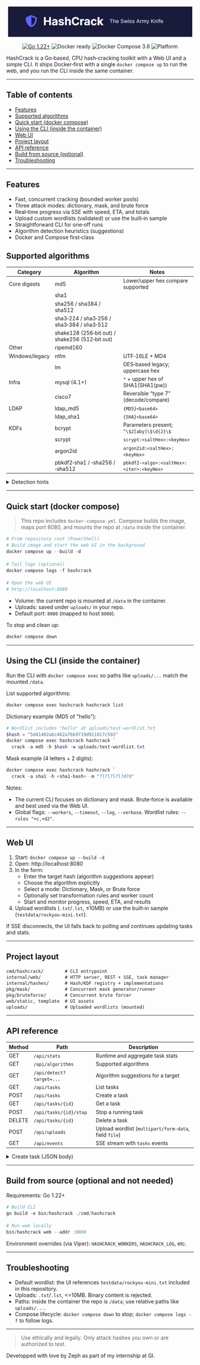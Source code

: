 <p align="center">
  <!-- Replace with your logo file -->
  <img src="docs/logo.png" alt="HashCrack Logo" width="auto" />
</p>

<p align="center">
  <a href="https://go.dev/"><img src="https://img.shields.io/badge/Go-1.22%2B-00ADD8?logo=go&logoColor=white" alt="Go 1.22+" /></a>
  <img src="https://img.shields.io/badge/Docker-ready-2496ED?logo=docker&logoColor=white" alt="Docker ready" />
  <img src="https://img.shields.io/badge/Compose-v3.8-2496ED?logo=docker&logoColor=white" alt="Docker Compose 3.8" />
  <img src="https://img.shields.io/badge/Platform-linux%2Famd64-lightgrey" alt="Platform" />
</p>

HashCrack is a Go‑based, CPU hash‑cracking toolkit with a Web UI and a simple CLI. It ships Docker‑first with a single `docker compose up` to run the web, and you run the CLI inside the same container.

---

## Table of contents
- [Features](#features)
- [Supported algorithms](#supported-algorithms)
- [Quick start (docker compose)](#quick-start-docker-compose)
- [Using the CLI (inside the container)](#using-the-cli-inside-the-container)
- [Web UI](#web-ui)
- [Project layout](#project-layout)
- [API reference](#api-reference)
- [Build from source (optional)](#build-from-source-optional)
- [Troubleshooting](#troubleshooting)

---

## Features
- Fast, concurrent cracking (bounded worker pools)
- Three attack modes: dictionary, mask, and brute force
- Real‑time progress via SSE with speed, ETA, and totals
- Upload custom wordlists (validated) or use the built‑in sample
- Straightforward CLI for one‑off runs
- Algorithm detection heuristics (suggestions)
- Docker and Compose first‑class

## Supported algorithms


| Category | Algorithm | Notes |
|---|---|---|
| Core digests | md5 | Lower/upper hex compare supported |
|  | sha1 |  |
|  | sha256 / sha384 / sha512 |  |
|  | sha3‑224 / sha3‑256 / sha3‑384 / sha3‑512 |  |
|  | shake128 (256‑bit out) / shake256 (512‑bit out) |  |
| Other | ripemd160 |  |
| Windows/legacy | ntlm | UTF‑16LE + MD4 |
|  | lm | DES‑based legacy; uppercase hex |
| Infra | mysql (4.1+) | `*` + upper hex of SHA1(SHA1(pw)) |
|  | cisco7 | Reversible “type 7” (decode/compare) |
| LDAP | ldap_md5 | `{MD5}<base64>` |
|  | ldap_sha1 | `{SHA}<base64>` |
| KDFs | bcrypt | Parameters present; `^\$2[aby]\$\d{2}\$`|
|  | scrypt | `scrypt:<saltHex>:<keyHex>` |
|  | argon2id | `argon2id:<saltHex>:<keyHex>` |
|  | pbkdf2‑sha1 / ‑sha256 / ‑sha512 | `pbkdf2-<algo>:<saltHex>:<iter>:<keyHex>` |

<details>
<summary>Detection hints</summary>

- MySQL: `*` followed by 40 uppercase hex
- LDAP MD5/SHA1: `{MD5}` / `{SHA}` followed by base64
- Cisco7: two digits followed by hex pairs
</details>

---

## Quick start (docker compose)

> This repo includes `docker-compose.yml`. Compose builds the image, maps port 8080, and mounts the repo at `/data` inside the container.

```powershell
# From repository root (PowerShell)
# Build image and start the web UI in the background
docker compose up --build -d

# Tail logs (optional)
docker compose logs -f hashcrack

# Open the web UI
# http://localhost:8080
```

- Volume: the current repo is mounted at `/data` in the container.
- Uploads: saved under `uploads/` in your repo.
- Default port: `8080` (mapped to host `8080`).

To stop and clean up:
```powershell
docker compose down
```

---

## Using the CLI (inside the container)
Run the CLI with `docker compose exec` so paths like `uploads/...` match the mounted `/data`.

List supported algorithms:
```powershell
docker compose exec hashcrack hashcrack list
```

Dictionary example (MD5 of "hello"):
```powershell
# Wordlist includes "hello" at uploads/test-wordlist.txt
$hash = "5d41402abc4b2a76b9719d911017c592"
docker compose exec hashcrack hashcrack `
  crack -a md5 -h $hash -w uploads/test-wordlist.txt
```

Mask example (4 letters + 2 digits):
```powershell
docker compose exec hashcrack hashcrack `
  crack -a sha1 -h <sha1-hash> -m "?l?l?l?l?d?d"
```

Notes:
- The current CLI focuses on dictionary and mask. Brute‑force is available and best used via the Web UI.
- Global flags: `--workers`, `--timeout`, `--log`, `--verbose`. Wordlist rules: `--rules "+c,+d2"`.

---

## Web UI
1. Start: `docker compose up --build -d`
2. Open: http://localhost:8080
3. In the form:
   - Enter the target hash (algorithm suggestions appear)
   - Choose the algorithm explicitly
   - Select a mode: Dictionary, Mask, or Brute force
   - Optionally set transformation rules and worker count
   - Start and monitor progress, speed, ETA, and results
4. Upload wordlists (`.txt`/`.lst`, ≤10MB) or use the built‑in sample (`testdata/rockyou-mini.txt`).

If SSE disconnects, the UI falls back to polling and continues updating tasks and stats.

---

## Project layout
```
cmd/hashcrack/        # CLI entrypoint
internal/web/         # HTTP server, REST + SSE, task manager
internal/hashes/      # Hash/KDF registry + implementations
pkg/mask/             # Concurrent mask generator/runner
pkg/bruteforce/       # Concurrent brute forcer
web/static, template  # UI assets
uploads/              # Uploaded wordlists (mounted)
```

---

## API reference

| Method | Path | Description |
|---|---|---|
| GET | `/api/stats` | Runtime and aggregate task stats |
| GET | `/api/algorithms` | Supported algorithms |
| GET | `/api/detect?target=...` | Algorithm suggestions for a target |
| GET | `/api/tasks` | List tasks |
| POST | `/api/tasks` | Create a task |
| GET | `/api/tasks/{id}` | Get a task |
| POST | `/api/tasks/{id}/stop` | Stop a running task |
| DELETE | `/api/tasks/{id}` | Delete a task |
| POST | `/api/uploads` | Upload wordlist (`multipart/form-data`, field `file`) |
| GET | `/api/events` | SSE stream with `tasks` events |

<details>
<summary>Create task (JSON body)</summary>

```json
{
  "algo": "md5",
  "target": "5d41402abc4b2a76b9719d911017c592",
  "mode": "wordlist",            
  "use_default_wordlist": true,  
  "rules": ["+c", "+d2"],
  "mask": "?l?l?l?d?d",
  "salt": "",
  "workers": 4,
  "bf_min": 1,
  "bf_max": 6,
  "bf_chars": "abcdefghijklmnopqrstuvwxyz0123456789",
  "bcrypt_cost": 12,
  "scrypt_n": 32768, "scrypt_r": 8, "scrypt_p": 1,
  "argon_time": 1, "argon_mem_kb": 65536, "argon_par": 4
}
```
</details>

---

## Build from source (optional and not needed)
Requirements: Go 1.22+

```powershell
# Build CLI
go build -o bin/hashcrack ./cmd/hashcrack

# Run web locally
bin/hashcrack web --addr :8080
```

Environment overrides (via Viper): `HASHCRACK_WORKERS`, `HASHCRACK_LOG`, etc.

---

## Troubleshooting
- Default wordlist: the UI references `testdata/rockyou-mini.txt` included in this repository.
- Uploads: `.txt`/`.lst`, <=10MB. Binary content is rejected.
- Paths: inside the container the repo is `/data`; use relative paths like `uploads/...`.
- Compose lifecycle: `docker compose down` to stop; `docker compose logs -f` to follow logs.

---
> Use ethically and legally. Only attack hashes you own or are authorized to test.

Developped with love by Zeph as part of my internship at GI.


